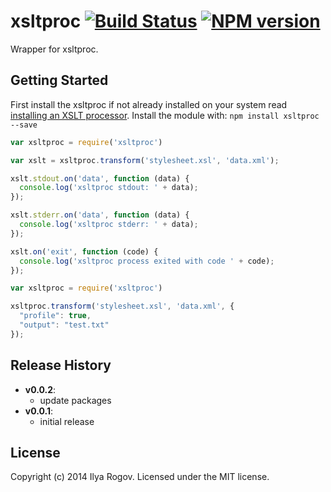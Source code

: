 # xsltproc [![Build Status](https://secure.travis-ci.org/ilyar/xsltproc.png?branch=master)](http://travis-ci.org/ilyar/xsltproc) [![NPM version](https://badge.fury.io/js/xsltproc.png)](http://badge.fury.io/js/xsltproc)

Wrapper for xsltproc.

## Getting Started

First install the xsltproc if not already installed on your system read [installing an XSLT processor](http://www.sagehill.net/docbookxsl/InstallingAProcessor.html).
Install the module with: `npm install xsltproc --save`

```javascript
var xsltproc = require('xsltproc')

var xslt = xsltproc.transform('stylesheet.xsl', 'data.xml');

xslt.stdout.on('data', function (data) {
  console.log('xsltproc stdout: ' + data);
});

xslt.stderr.on('data', function (data) {
  console.log('xsltproc stderr: ' + data);
});

xslt.on('exit', function (code) {
  console.log('xsltproc process exited with code ' + code);
});
```

```javascript
var xsltproc = require('xsltproc')

xsltproc.transform('stylesheet.xsl', 'data.xml', {
  "profile": true,
  "output": "test.txt"
});
```

## Release History

- **v0.0.2**:
    - update packages
- **v0.0.1**:
    - initial release
    
## License
Copyright (c) 2014 Ilya Rogov. Licensed under the MIT license.
